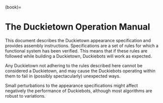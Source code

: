 (book)=
# The Duckietown Operation Manual

This document describes the Duckietown appearance specification and provides assembly instructions. 
Specifications are a set of rules for which a functional system has been verified. 
This means that if these rules are followed while building a Duckietown, Duckiebots will work as expected.

Any Duckietown not adhering to the rules described here cannot be considered a Duckietown, 
and may cause the Duckiebots operating within them to fail in (possibly spectacularly) unexpected ways.

Small perturbations to the appearance specifications might affect negatively the performance of Duckiebots, 
although most algorithms are robust to variations.


```{tableofcontents}
```
